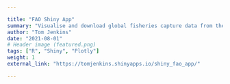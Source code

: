 ```yaml
---

title: "FAO Shiny App"
summary: "Visualise and download global fisheries capture data from the FAO."
author: "Tom Jenkins"
date: "2021-08-01"
# Header image (featured.png)
tags: ["R", "Shiny", "Plotly"]
weight: 1
external_link: "https://tomjenkins.shinyapps.io/shiny_fao_app/"

---
```


